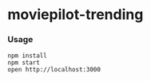 moviepilot-trending
=====================

### Usage

```
npm install
npm start
open http://localhost:3000
```
